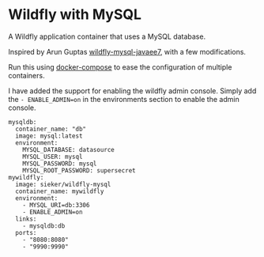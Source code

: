 # Wildfly with MySQL
A Wildfly application container that uses a MySQL database.

Inspired by Arun Guptas [wildfly-mysql-javaee7](https://github.com/arun-gupta/docker-images/tree/master/wildfly-mysql-javaee7), with a few modifications.

Run this using [docker-compose](https://docs.docker.com/compose/) to ease the configuration of multiple containers.

I have added the support for enabling the wildfly admin console.
Simply add the ```- ENABLE_ADMIN=on``` in the environments section to enable the admin console.

```
mysqldb:
  container_name: "db"
  image: mysql:latest
  environment:
    MYSQL_DATABASE: datasource
    MYSQL_USER: mysql
    MYSQL_PASSWORD: mysql
    MYSQL_ROOT_PASSWORD: supersecret
mywildfly:
  image: sieker/wildfly-mysql
  container_name: mywildfly
  environment:
    - MYSQL_URI=db:3306
    - ENABLE_ADMIN=on
  links:
    - mysqldb:db
  ports:
    - "8080:8080"
    - "9990:9990"
```
